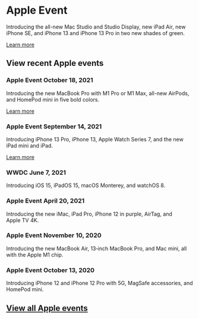 Apple Event
==========

Introducing the all-new Mac Studio and Studio Display, new iPad Air, new iPhone SE, and iPhone 13 and iPhone 13 Pro in two new shades of green.

[Learn more](https://www.apple.com/apple-events/march-2022/)

View recent Apple events
----------

### Apple Event October 18, 2021 ###

Introducing the new MacBook Pro with M1 Pro or M1 Max, all-new AirPods, and HomePod mini in five bold colors.

[Learn more](https://www.apple.com/apple-events/october-2021/)

### Apple Event September 14, 2021 ###

Introducing iPhone 13 Pro, iPhone 13, Apple Watch Series 7, and the new iPad mini and iPad.

[Learn more](https://www.apple.com/apple-events/september-2021/)

[](https://p-events-delivery.akamaized.net/1805asrvgvurxcrkewleraugwqathmvg/m3u8/vod_index-YVvsDudyWzBdgmtcMPabYTdjaWWmbLaA.m3u8)

### WWDC June 7, 2021 ###

Introducing iOS 15, iPadOS 15, macOS Monterey, and watchOS 8.

[](https://p-events-delivery.akamaized.net/2503gakrdvgbtjurznurjjqymkcddibq/m3u8/vod_index-K6CoBBbf8HHUAvAfk9LyGj2iaPiGyi9d.m3u8)

### Apple Event April 20, 2021 ###

Introducing the new iMac, iPad Pro, iPhone 12 in purple, AirTag, and Apple TV 4K.

[](https://p-events-delivery.akamaized.net/2010ayctcrodak763xivpxn4htcuhco9/m3u8/vod_index-2MxnV7vcNFJoAHxqBcV9CU3w3JsXVVgh.m3u8)

### Apple Event November 10, 2020 ###

Introducing the new MacBook Air, 13‑inch MacBook Pro, and Mac mini, all with the Apple M1 chip.

[](https://p-events-delivery.akamaized.net/2109isftrwvmiekgrjkbbhxhfbkxjkoj/m3u8/vod_index.m3u8)

### Apple Event October 13, 2020 ###

Introducing iPhone 12 and iPhone 12 Pro with 5G, MagSafe accessories, and HomePod mini.

[View all Apple events](https://podcasts.apple.com/us/podcast/apple-events-video/id275834665/)
----------
